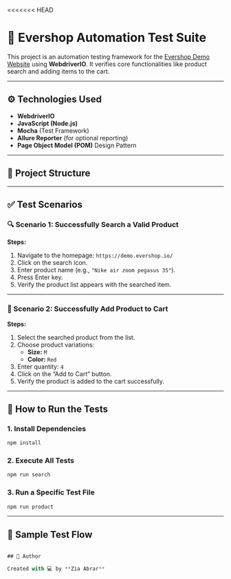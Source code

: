 <<<<<<< HEAD
# 🧪 Evershop Automation Test Suite

This project is an automation testing framework for the [Evershop Demo Website](https://demo.evershop.io/) using **WebdriverIO**. It verifies core functionalities like product search and adding items to the cart.

---

## ⚙️ Technologies Used

- **WebdriverIO**
- **JavaScript (Node.js)**
- **Mocha** (Test Framework)
- **Allure Reporter** (for optional reporting)
- **Page Object Model (POM)** Design Pattern

---

## 📁 Project Structure
---

## ✅ Test Scenarios

### 🔍 Scenario 1: Successfully Search a Valid Product

**Steps:**
1. Navigate to the homepage: `https://demo.evershop.io/`
2. Click on the search icon.
3. Enter product name (e.g., `"Nike air zoom pegasus 35"`).
4. Press Enter key.
5. Verify the product list appears with the searched item.

---

### 🛒 Scenario 2: Successfully Add Product to Cart

**Steps:**
1. Select the searched product from the list.
2. Choose product variations:  
   - **Size:** `M`  
   - **Color:** `Red`
3. Enter quantity: `4`
4. Click on the “Add to Cart” button.
5. Verify the product is added to the cart successfully.

---

## 🚀 How to Run the Tests

### 1. Install Dependencies

```bash
npm install
````

### 2. Execute All Tests

```bash
npm run search
```

### 3. Run a Specific Test File

```bash
npm run product
```

---

## 🧪 Sample Test Flow

```js

## 📌 Author

Created with 💻 by **Zia Abrar**

```
